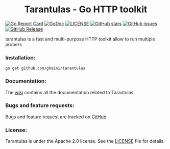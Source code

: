 <h1 align="center"> Tarantulas - Go HTTP toolkit </h1>

[![Go Report Card](https://goreportcard.com/badge/github.com/ghaini/tarantulas)](https://goreportcard.com/report/github.com/ghaini/tarantulas)
[![GoDoc](https://godoc.org/github.com/ghaini/tarantulas?status.svg)](https://godoc.org/github.com/ghaini/tarantulas)
[![LICENSE](https://img.shields.io/github/license/ghaini/tarantulas.svg?style=flat-square)](https://github.com/ghaini/tarantulas/blob/master/LICENSE)
[![GitHub stars](https://img.shields.io/github/stars/ghaini/tarantulas)](https://github.com/ghaini/tarantulas/stargazers)
[![GitHub issues](https://img.shields.io/github/issues/ghaini/tarantulas)](https://github.com/ghaini/tarantulas/issues)
[![GitHub Release](https://img.shields.io/github/release/ghaini/tarantulas)](https://github.com/ghaini/tarantulas/releases)


 tarantulas is a fast and multi-purpose HTTP toolkit allow to run multiple probers
 
### Installation:

    go get github.com/ghaini/tarantulas 
    
### Documentation:

The <a href="https://github.com/ghaini/tarantulas/wiki">wiki</a> contains all the documentation related to Tarantulas.
    
### Bugs and feature requests:

Bugs and feature request are tracked on <a href="https://github.com/ghaini/tarantulas/issues">GitHub</a>

### License:

Tarantulas is under the Apache 2.0 license. See the <a href="https://github.com/ghaini/tarantulas/blob/master/LICENSE">LICENSE</a> file for details.

